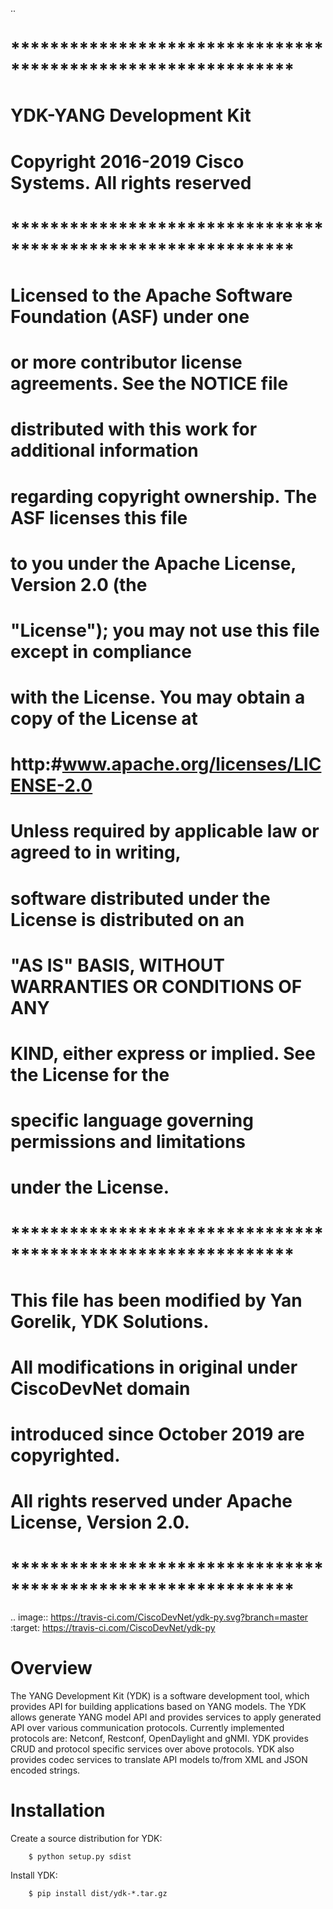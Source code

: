 ..
  # *************************************************************
  #  YDK-YANG Development Kit
  #  Copyright 2016-2019 Cisco Systems. All rights reserved
  # *************************************************************
  # Licensed to the Apache Software Foundation (ASF) under one
  # or more contributor license agreements.  See the NOTICE file
  # distributed with this work for additional information
  # regarding copyright ownership.  The ASF licenses this file
  # to you under the Apache License, Version 2.0 (the
  # "License"); you may not use this file except in compliance
  # with the License.  You may obtain a copy of the License at
  #
  #   http:#www.apache.org/licenses/LICENSE-2.0
  #
  #  Unless required by applicable law or agreed to in writing,
  # software distributed under the License is distributed on an
  # "AS IS" BASIS, WITHOUT WARRANTIES OR CONDITIONS OF ANY
  # KIND, either express or implied.  See the License for the
  # specific language governing permissions and limitations
  # under the License.
  # *************************************************************
  # This file has been modified by Yan Gorelik, YDK Solutions.
  # All modifications in original under CiscoDevNet domain
  # introduced since October 2019 are copyrighted.
  # All rights reserved under Apache License, Version 2.0.
  # *************************************************************

.. image::  https://travis-ci.com/CiscoDevNet/ydk-py.svg?branch=master
    :target: https://travis-ci.com/CiscoDevNet/ydk-py

<!-- END doctoc generated TOC please keep comment here to allow auto update 

<a href="https://github.com/CiscoDevNet/ydk-py"><img src="https://cloud.githubusercontent.com/assets/17089095/14834057/2e1fe270-0bb7-11e6-9e94-73dd7d71e87d.png" height="240" width="240" ></a>
-->

# Overview

The YANG Development Kit (YDK) is a software development tool, which provides API for building applications based on YANG models.
The YDK allows generate YANG model API and provides services to apply generated API over various communication protocols.
Currently implemented protocols are: Netconf, Restconf, OpenDaylight and gNMI.
YDK provides CRUD and protocol specific services over above protocols.
YDK also provides codec services to translate API models to/from XML and JSON encoded strings.

# Installation

Create a source distribution for YDK:
```
    $ python setup.py sdist
```

Install YDK:
```
    $ pip install dist/ydk-*.tar.gz
```

